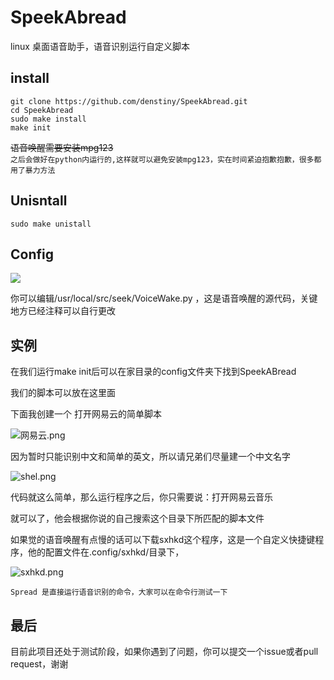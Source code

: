 # SpeekAbread

linux 桌面语音助手，语音识别运行自定义脚本

## install

```
git clone https://github.com/denstiny/SpeekAbread.git
cd SpeekAbread
sudo make install 
make init
```

~~语音唤醒需要安装mpg123~~  
`之后会做好在python内运行的,这样就可以避免安装mpg123，实在时间紧迫抱歉抱歉，很多都用了暴力方法`

## Unisntall

```Shell
sudo make unistall
```

## Config

![](https://i.bmp.ovh/imgs/2020/09/120807f50bf1eadb.png)

你可以编辑/usr/local/src/seek/VoiceWake.py ，这是语音唤醒的源代码，关键地方已经注释可以自行更改

## 实例

在我们运行make init后可以在家目录的config文件夹下找到SpeekABread

我们的脚本可以放在这里面

下面我创建一个 打开网易云的简单脚本

![网易云.png](https://i.loli.net/2020/09/06/XnLQ4KGBdIh5gsc.png)

因为暂时只能识别中文和简单的英文，所以请兄弟们尽量建一个中文名字

![shel.png](https://i.loli.net/2020/09/06/OnQxPvyrXCpFLVK.png)

代码就这么简单，那么运行程序之后，你只需要说：打开网易云音乐

就可以了，他会根据你说的自己搜索这个目录下所匹配的脚本文件


如果觉的语音唤醒有点慢的话可以下载sxhkd这个程序，这是一个自定义快捷键程序，他的配置文件在.config/sxhkd/目录下，

![sxhkd.png](https://i.loli.net/2020/09/06/rVhcKy2uPwCOSXt.png)

`Spread 是直接运行语音识别的命令，大家可以在命令行测试一下`

## 最后

目前此项目还处于测试阶段，如果你遇到了问题，你可以提交一个issue或者pull request，谢谢
